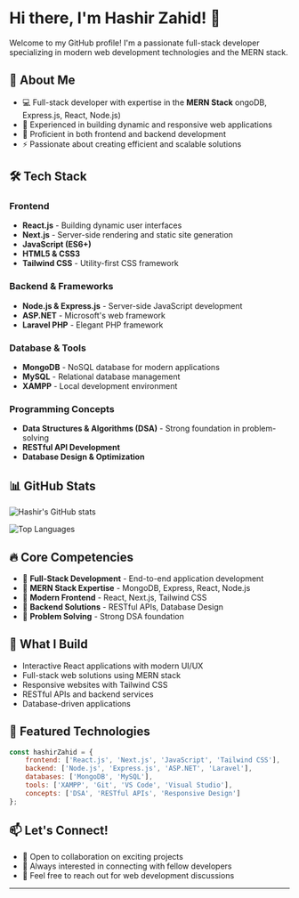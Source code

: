 # Hi there, I'm Hashir Zahid! 👋

Welcome to my GitHub profile! I'm a passionate full-stack developer specializing in modern web development technologies and the MERN stack.

## 🚀 About Me

- 💻 Full-stack developer with expertise in the **MERN Stack** 
ongoDB, Express.js, React, Node.js)
- 🎯 Experienced in building dynamic and responsive web applications
- 🔧 Proficient in both frontend and backend development
- ⚡ Passionate about creating efficient and scalable solutions

## 🛠️ Tech Stack

### Frontend
- **React.js** - Building dynamic user interfaces
- **Next.js** - Server-side rendering and static site generation
- **JavaScript (ES6+)** 
- **HTML5 & CSS3**
- **Tailwind CSS** - Utility-first CSS framework

### Backend & Frameworks
- **Node.js & Express.js** - Server-side JavaScript development
- **ASP.NET** - Microsoft's web framework
- **Laravel PHP** - Elegant PHP framework

### Database & Tools
- **MongoDB** - NoSQL database for modern applications
- **MySQL** - Relational database management
- **XAMPP** - Local development environment

### Programming Concepts
- **Data Structures & Algorithms (DSA)** - Strong foundation in problem-solving
- **RESTful API Development**
- **Database Design & Optimization**

## 📊 GitHub Stats

![Hashir's GitHub stats](https://github-readme-stats.vercel.app/api?username=hashir-zahid&show_icons=true&theme=radical)

![Top Languages](https://github-readme-stats.vercel.app/api/top-langs/?username=hashir-zahid&layout=compact&theme=radical)

## 🔥 Core Competencies

- 🎯 **Full-Stack Development** - End-to-end application development
- 🎯 **MERN Stack Expertise** - MongoDB, Express, React, Node.js
- 🎯 **Modern Frontend** - React, Next.js, Tailwind CSS
- 🎯 **Backend Solutions** - RESTful APIs, Database Design
- 🎯 **Problem Solving** - Strong DSA foundation

## 🌟 What I Build

- Interactive React applications with modern UI/UX
- Full-stack web solutions using MERN stack
- Responsive websites with Tailwind CSS
- RESTful APIs and backend services
- Database-driven applications

## 🚀 Featured Technologies

```javascript
const hashirZahid = {
    frontend: ['React.js', 'Next.js', 'JavaScript', 'Tailwind CSS'],
    backend: ['Node.js', 'Express.js', 'ASP.NET', 'Laravel'],
    databases: ['MongoDB', 'MySQL'],
    tools: ['XAMPP', 'Git', 'VS Code', 'Visual Studio'],
    concepts: ['DSA', 'RESTful APIs', 'Responsive Design']
};
```

## 📫 Let's Connect!

- 💼 Open to collaboration on exciting projects
- 🤝 Always interested in connecting with fellow developers
- 📧 Feel free to reach out for web development discussions

---
